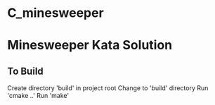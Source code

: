# C_minesweeper
# Minesweeper Kata Solution
## To Build
Create directory 'build' in project root
Change to 'build' directory
Run 'cmake ..'
Run 'make'
